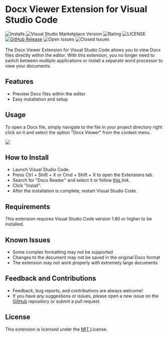 # Docx Viewer Extension for Visual Studio Code
![Installs](https://img.shields.io/visual-studio-marketplace/i/ShahilKumar.docxreader.svg)
![Visual Studio Marketplace Version](https://img.shields.io/visual-studio-marketplace/v/ShahilKumar.docxreader.svg)
![Rating](https://img.shields.io/visual-studio-marketplace/r/ShahilKumar.docxreader.svg)
![LICENSE](https://img.shields.io/github/license/skfrost19/Docx-Viewer.svg)
[![GitHub Release](https://img.shields.io/github/release/skfrost19/Docx-Viewer.svg)](https://github.com/skfrost19/Docx-Viewer/releases)
![Open Issues](https://img.shields.io/github/issues-raw/skfrost19/Docx-Viewer.svg)
![Closed Issues](https://img.shields.io/github/issues-closed-raw/skfrost19/Docx-Viewer.svg)<br><br>
The Docx Viewer Extension for Visual Studio Code allows you to view Docx files directly within the editor. With this extension, you no longer need to switch between multiple applications or install a separate word processor to view your documents.

## Features
* Preview Docx files within the editor
* Easy installation and setup

## Usage
To open a Docx file, simply navigate to the file in your project directory right click on it and select the option "Docx Viewer" from the context menu.

![](https://media.giphy.com/media/INylYvJUrq0UxHlvX7/giphy.gif)


## How to Install
* Launch Visual Studio Code.
* Press Ctrl + Shift + X or Cmd + Shift + X to open the Extensions tab.
* Search for "Docx Reader" and select it or follow <a href = "https://marketplace.visualstudio.com/items?itemName=ShahilKumar.docxreader"> this </a> link.  
* Click "Install".  
* After the installation is complete, restart Visual Studio Code.

## Requirements
This extension requires Visual Studio Code version 1.60 or higher to be installed.

## Known Issues
* Some complex formatting may not be supported
* Changes to the document may not be saved in the original Docx format
* The extension may not work properly with extremely large documents

## Feedback and Contributions
* Feedback, bug reports, and contributions are always welcome! 
* If you have any suggestions or issues, please open a new issue on the <a href = "https://github.com/skfrost19/Docx-Viewer"> GitHub</a> repository or submit a pull request.

## License
This extension is licensed under the <a href = "LICENSE.txt"> MIT </a> License.

